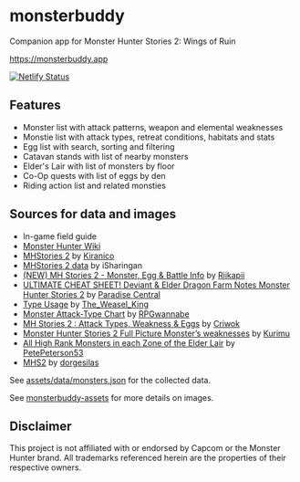 # monsterbuddy

Companion app for Monster Hunter Stories 2: Wings of Ruin

https://monsterbuddy.app

[![Netlify Status](https://api.netlify.com/api/v1/badges/48aafaed-bd5a-4a84-850f-f7132164d207/deploy-status)](https://app.netlify.com/sites/monsterbuddy/deploys)


## Features

- Monster list with attack patterns, weapon and elemental weaknesses
- Monstie list with attack types, retreat conditions, habitats and stats
- Egg list with search, sorting and filtering
- Catavan stands with list of nearby monsters
- Elder's Lair with list of monsters by floor
- Co-Op quests with list of eggs by den
- Riding action list and related monsties


## Sources for data and images

- In-game field guide
- [Monster Hunter Wiki](https://monsterhunter.fandom.com/wiki/Monster_Hunter_Wiki)
- [MHStories 2](https://mhst.kiranico.com/mhs2) by [Kiranico](https://twitter.com/kiranico_db)
- [MHStories 2 data](https://docs.google.com/spreadsheets/d/1QzM9X34IfACPtRa_yWq2BZUidWJqs0l2K_Gs2023bO0) by iSharingan
- [(NEW) MH Stories 2 - Monster, Egg & Battle Info](https://docs.google.com/spreadsheets/d/1O1SZ_p9EFBmu7O9WbmvHISE82ZqVHWWV95vHRHZ3r1M) by [Riikapii](https://www.reddit.com/user/aericee)
- [ULTIMATE CHEAT SHEET! Deviant & Elder Dragon Farm Notes Monster Hunter Stories 2](https://www.youtube.com/watch?v=Ss3Mgqe9dTo) by [Paradise Central](https://www.youtube.com/channel/UCDjnmVdkM0tGprGlKo4LY3Q)
- [Type Usage](https://docs.google.com/spreadsheets/d/1h4BMaeHa89KFgxHoCNxbhH2BLYj5kUjl88uwZ7BQr4o) by [The_Weasel_King](https://www.reddit.com/user/The_Weasel_King)
- [Monster Attack-Type Chart](https://www.reddit.com/r/MonsterHunterStories/comments/oo8fpi/monster_attacktype_chart) by [RPGwannabe](https://www.reddit.com/user/RPGwannabe)
- [MH Stories 2 : Attack Types, Weakness & Eggs](https://docs.google.com/spreadsheets/d/1h4BMaeHa89KFgxHoCNxbhH2BLYj5kUjl88uwZ7BQr4o) by [Criwok](https://www.reddit.com/user/Criwok)
- [Monster Hunter Stories 2 Full Picture Monster’s weaknesses](https://www.kurimucardgame.com/mhs2-monster-weakness-en) by [Kurimu](https://www.kurimucardgame.com)
- [All High Rank Monsters in each Zone of the Elder Lair](https://www.reddit.com/r/MonsterHunterStories/comments/p8h25d/all_high_rank_monsters_in_each_zone_of_the_elder) by [PetePeterson53](https://www.reddit.com/user/PetePeterson53)
- [MHS2](https://docs.google.com/spreadsheets/d/1ayBCZ7WrkXniGTjKlkf7JFTzJA_0ZcaLYf5A_MEhxN4) by [dorgesilas](https://www.reddit.com/user/dorgesilas)

See [assets/data/monsters.json](https://github.com/te1/monsterbuddy/blob/main/assets/data/monsters.json) for the collected data.

See [monsterbuddy-assets](https://github.com/te1/monsterbuddy-assets) for more details on images.


## Disclaimer

This project is not affiliated with or endorsed by Capcom or the Monster Hunter brand. All trademarks referenced herein are the properties of their respective owners.
